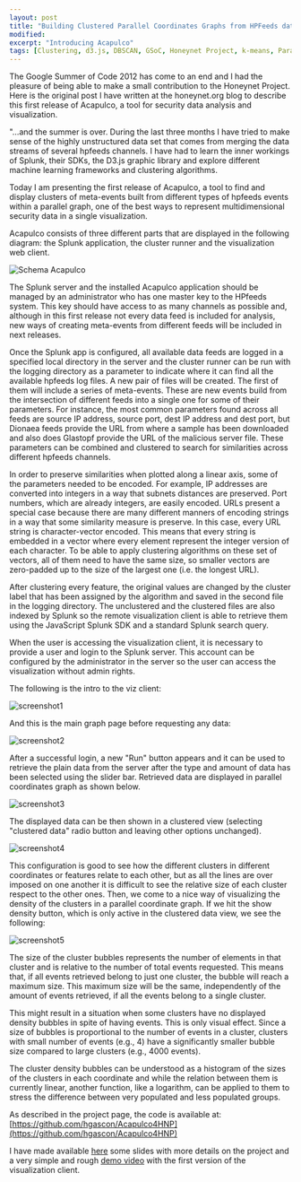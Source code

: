 ```yaml
---
layout: post
title: "Building Clustered Parallel Coordinates Graphs from HPFeeds data"
modified:
excerpt: "Introducing Acapulco"
tags: [Clustering, d3.js, DBSCAN, GSoC, Honeynet Project, k-means, Parallel Coordinates, Splunk]
---
```


The Google Summer of Code 2012 has come to an end and I had the pleasure of being able to make a small contribution to the Honeynet Project. Here is the original post I have written at the honeynet.org blog to describe this first release of Acapulco, a tool for security data analysis and visualization.

"…and the summer is over. During the last three months I have tried to make sense of the highly unstructured data set that comes from merging the data streams of several hpfeeds channels. I have had to learn the inner workings of Splunk, their SDKs, the D3.js graphic library and explore different machine learning frameworks and clustering algorithms.

Today I am presenting the first release of Acapulco, a tool to find and display clusters of meta-events built from different types of hpfeeds events within a parallel graph, one of the best ways to represent multidimensional security data in a single visualization.

Acapulco consists of three different parts that are displayed in the following diagram: the Splunk application, the cluster runner and the visualization web client.

![Schema Acapulco]({{site.url}}/images/2012-08-23-Introducing-Acapulco-Building-Clustered-Parallel-Coordinates-Graphs-from-HPFeeds-data/acapulco_total_schema.png)

The Splunk server and the installed Acapulco application should be managed by an administrator who has one master key to the HPfeeds system. This key should have access to as many channels as possible and, although in this first release not every data feed is included for analysis, new ways of creating meta-events from different feeds will be included in next releases.

Once the Splunk app is configured, all available data feeds are logged in a specified local directory in the server and the cluster runner can be run with the logging directory as a parameter to indicate where it can find all the available hpfeeds log files. A new pair of files will be created. The first of them will include a series of meta-events. These are new events build from the intersection of different feeds into a single one for some of their parameters. For instance, the most common parameters found across all feeds are source IP address, source port, dest IP address and dest port, but Dionaea feeds provide the URL from where a sample has been downloaded and also does Glastopf provide the URL of the malicious server file. These parameters can be combined and clustered to search for similarities across different hpfeeds channels.

In order to preserve similarities when plotted along a linear axis, some of the parameters needed to be encoded. For example, IP addresses are converted into integers in a way that subnets distances are preserved. Port numbers, which are already integers, are easily encoded. URLs present a special case because there are many different manners of encoding strings in a way that some similarity measure is preserve. In this case, every URL string is character-vector encoded. This means that every string is embedded in a vector where every element represent the integer version of each character. To be able to apply clustering algorithms on these set of vectors, all of them need to have the same size, so smaller vectors are zero-padded up to the size of the largest one (i.e. the longest URL).

After clustering every feature, the original values are changed by the cluster label that has been assigned by the algorithm and saved in the second file in the logging directory. The unclustered and the clustered files are also indexed by Splunk so the remote visualization client is able to retrieve them using the JavaScript Splunk SDK and a standard Splunk search query.

When the user is accessing the visualization client, it is necessary to provide a user and login to the Splunk server. This account can be configured by the administrator in the server so the user can access the visualization without admin rights.

The following is the intro to the viz client:

![screenshot1]({{site.url}}/images/2012-08-23-Introducing-Acapulco-Building-Clustered-Parallel-Coordinates-Graphs-from-HPFeeds-data/1.png)

And this is the main graph page before requesting any data:

![screenshot2]({{site.url}}/images/2012-08-23-Introducing-Acapulco-Building-Clustered-Parallel-Coordinates-Graphs-from-HPFeeds-data/2.png)

After a successful login, a new "Run" button appears and it can be used to retrieve the plain data from the server after the type and amount of data has been selected using the slider bar. Retrieved data are displayed in parallel coordinates graph as shown below.

![screenshot3]({{site.url}}/images/2012-08-23-Introducing-Acapulco-Building-Clustered-Parallel-Coordinates-Graphs-from-HPFeeds-data/3.png)

The displayed data can be then shown in a clustered view (selecting "clustered data" radio button and leaving other options unchanged).

![screenshot4]({{site.url}}/images/2012-08-23-Introducing-Acapulco-Building-Clustered-Parallel-Coordinates-Graphs-from-HPFeeds-data/4.png)

This configuration is good to see how the different clusters in different coordinates or features relate to each other, but as all the lines are over imposed on one another it is difficult to see the relative size of each cluster respect to the other ones. Then, we come to a nice way of visualizing the density of the clusters in a parallel coordinate graph. If we hit the show density button, which is only active in the clustered data view, we see the following:

![screenshot5]({{site.url}}/images/2012-08-23-Introducing-Acapulco-Building-Clustered-Parallel-Coordinates-Graphs-from-HPFeeds-data/5.png)

The size of the cluster bubbles represents the number of elements in that cluster and is relative to the number of total events requested. This means that, if all events retrieved belong to just one cluster, the bubble will reach a maximum size. This maximum size will be the same, independently of the amount of events retrieved, if all the events belong to a single cluster.

This might result in a situation when some clusters have no displayed density bubbles in spite of having events. This is only visual effect. Since a size of bubbles is proportional to the number of events in a cluster, clusters with small number of events (e.g., 4) have a significantly smaller bubble size compared to large clusters (e.g., 4000 events).

The cluster density bubbles can be understood as a histogram of the sizes of the clusters in each coordinate and while the relation between them is currently linear, another function, like a logarithm, can be applied to them to stress the difference between very populated and less populated groups.

As described in the project page, the code is available at:
[https://github.com/hgascon/Acapulco4HNP](https://github.com/hgascon/Acapulco4HNP)

I have made available [here](https://www.honeynet.org/files/hgascon_acapulco_gsoc_0.pdf) some slides with more details on the project and a very simple and rough [demo video](https://vimeo.com/48014065) with the first version of the visualization client.
